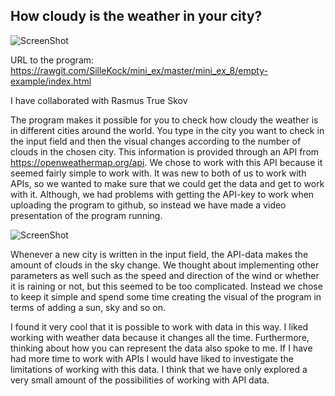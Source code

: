 ## How cloudy is the weather in your city?

![ScreenShot](https://github.com/SilleKock/mini_ex/blob/master/mini_ex_8/Sk%C3%A6rmbillede%202018-04-08%20kl.%2019.44.54.png)

URL to the program: https://rawgit.com/SilleKock/mini_ex/master/mini_ex_8/empty-example/index.html

I have collaborated with Rasmus True Skov

The program makes it possible for you to check how cloudy the weather is in different cities around the world. You type in the city you want to check in the input field and then the visual changes according to the number of clouds in the chosen city. This information is provided through an API from https://openweathermap.org/api. We chose to work with this API because it seemed fairly simple to work with. It was new to both of us to work with APIs, so we wanted to make sure that we could get the data and get to work with it. Although, we had problems with getting the API-key to work when uploading the program to github, so instead we have made a video presentation of the program running. 

![ScreenShot](https://giphy.com/gifs/piZ3vqImND986BGXk3/html5)

Whenever a new city is written in the input field, the API-data makes the amount of clouds in the sky change. We thought about implementing other parameters as well such as the speed and direction of the wind or whether it is raining or not, but this seemed to be too complicated. Instead we chose to keep it simple and spend some time creating the visual of the program in terms of adding a sun, sky and so on.   

I found it very cool that it is possible to work with data in this way. I liked working with weather data because it changes all the time. Furthermore, thinking about how you can represent the data also spoke to me. If I have had more time to work with APIs I would have liked to investigate the limitations of working with this data. I think that we have only explored a very small amount of the possibilities of working with API data. 
